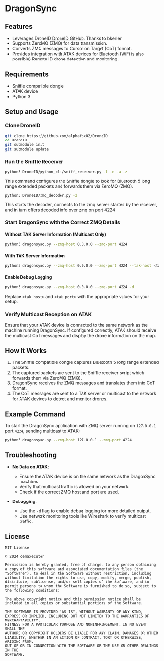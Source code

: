 # DragonSync

## Features

- Leverages DroneID [DroneID GitHub](https://github.com/alphafox02/DroneID). Thanks to bkerler
- Supports ZeroMQ (ZMQ) for data transmission.
- Converts ZMQ messages to Cursor on Target (CoT) format.
- Provides integration with ATAK devices for Bluetooth (WiFi is also possible) Remote ID drone detection and monitoring.

## Requirements

- Sniffle compatible dongle
- ATAK device
- Python 3

## Setup and Usage

### Clone DroneID

```sh
git clone https://github.com/alphafox02/DroneID
cd DroneID
git submodule init
git submodule update
```

### Run the Sniffle Receiver

```sh
python3 DroneID/python_cli/sniff_receiver.py -l -e -a -z
```

This command configures the Sniffle dongle to look for Bluetooth 5 long range extended packets and forwards them via ZeroMQ (ZMQ).

```sh
python3 DroneID/zmq_decoder.py -z 
```

This starts the decoder, connects to the zmq server started by the receiver, and in turn offers decoded info over zmq on port 4224

### Start DragonSync with the Correct ZMQ Details

#### Without TAK Server Information (Multicast Only)

```sh
python3 dragonsync.py --zmq-host 0.0.0.0 --zmq-port 4224
```

#### With TAK Server Information

```sh
python3 dragonsync.py --zmq-host 0.0.0.0 --zmq-port 4224 --tak-host <tak_host> --tak-port <tak_port>
```

#### Enable Debug Logging

```sh
python3 dragonsync.py --zmq-host 0.0.0.0 --zmq-port 4224 -d
```

Replace `<tak_host>` and `<tak_port>` with the appropriate values for your setup.

### Verify Multicast Reception on ATAK

Ensure that your ATAK device is connected to the same network as the machine running DragonSync. If configured correctly, ATAK should receive the multicast CoT messages and display the drone information on the map.

## How It Works

1. The Sniffle compatible dongle captures Bluetooth 5 long range extended packets.
2. The captured packets are sent to the Sniffle receiver script which forwards them via ZeroMQ (ZMQ).
3. DragonSync receives the ZMQ messages and translates them into CoT format.
4. The CoT messages are sent to a TAK server or multicast to the network for ATAK devices to detect and monitor drones.

## Example Command

To start the DragonSync application with ZMQ server running on `127.0.0.1` port `4224`, sending multicast to ATAK:

```sh
python3 dragonsync.py --zmq-host 127.0.0.1 --zmq-port 4224
```

## Troubleshooting

- **No Data on ATAK**:
  - Ensure the ATAK device is on the same network as the DragonSync machine.
  - Verify that multicast traffic is allowed on your network.
  - Check if the correct ZMQ host and port are used.

- **Debugging**:
  - Use the `-d` flag to enable debug logging for more detailed output.
  - Use network monitoring tools like Wireshark to verify multicast traffic.

## License

```
MIT License

© 2024 cemaxecuter

Permission is hereby granted, free of charge, to any person obtaining a copy of this software and associated documentation files (the "Software"), to deal in the Software without restriction, including without limitation the rights to use, copy, modify, merge, publish, distribute, sublicense, and/or sell copies of the Software, and to permit persons to whom the Software is furnished to do so, subject to the following conditions:

The above copyright notice and this permission notice shall be included in all copies or substantial portions of the Software.

THE SOFTWARE IS PROVIDED "AS IS", WITHOUT WARRANTY OF ANY KIND, EXPRESS OR IMPLIED, INCLUDING BUT NOT LIMITED TO THE WARRANTIES OF MERCHANTABILITY,
FITNESS FOR A PARTICULAR PURPOSE AND NONINFRINGEMENT. IN NO EVENT SHALL THE
AUTHORS OR COPYRIGHT HOLDERS BE LIABLE FOR ANY CLAIM, DAMAGES OR OTHER
LIABILITY, WHETHER IN AN ACTION OF CONTRACT, TORT OR OTHERWISE, ARISING FROM,
OUT OF OR IN CONNECTION WITH THE SOFTWARE OR THE USE OR OTHER DEALINGS IN THE
SOFTWARE.
```
